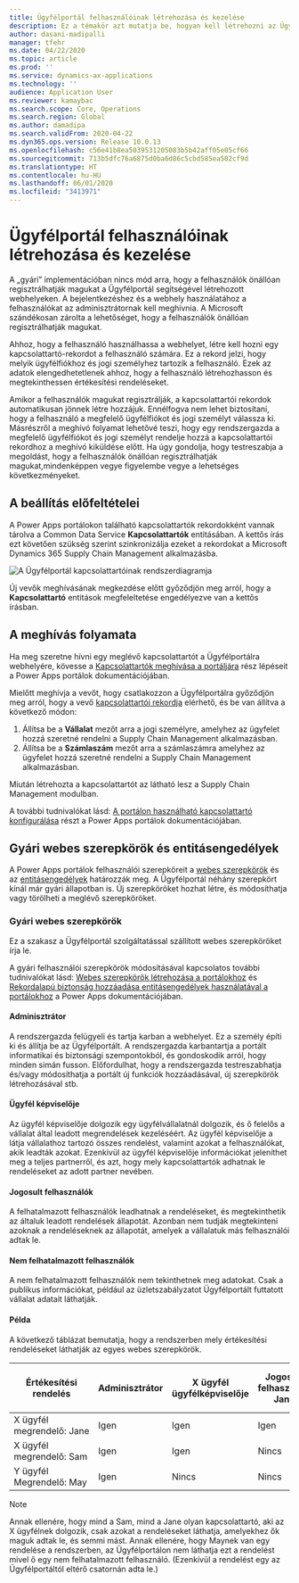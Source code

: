```yaml
---
title: Ügyfélportál felhasználóinak létrehozása és kezelése
description: Ez a témakör azt mutatja be, hogyan kell létrehozni az Ügyfélportál felhasználói fiókjait, és hogyan állíthatja be a rájuk vonatkozó engedélyeket.
author: dasani-madipalli
manager: tfehr
ms.date: 04/22/2020
ms.topic: article
ms.prod: ''
ms.service: dynamics-ax-applications
ms.technology: ''
audience: Application User
ms.reviewer: kamaybac
ms.search.scope: Core, Operations
ms.search.region: Global
ms.author: damadipa
ms.search.validFrom: 2020-04-22
ms.dyn365.ops.version: Release 10.0.13
ms.openlocfilehash: c56e41b8ea5039531205083b5b42aff05e05cf66
ms.sourcegitcommit: 713b5dfc76a6875d0ba6d86c5cbd585ea502cf9d
ms.translationtype: HT
ms.contentlocale: hu-HU
ms.lasthandoff: 06/01/2020
ms.locfileid: "3413971"
---
```

# <a name="create-and-manage-customer-portal-users"></a>Ügyfélportál felhasználóinak létrehozása és kezelése

A „gyári” implementációban nincs mód arra, hogy a felhasználók önállóan regisztrálhatják magukat a Ügyfélportál segítségével létrehozott webhelyeken. A bejelentkezéshez és a webhely használatához a felhasználókat az adminisztrátornak kell meghívnia. A Microsoft szándékosan zárolta a lehetőséget, hogy a felhasználók önállóan regisztrálhatják magukat.

Ahhoz, hogy a felhasználó használhassa a webhelyet, létre kell hozni egy kapcsolattartó-rekordot a felhasználó számára. Ez a rekord jelzi, hogy melyik ügyfélfiókhoz és jogi személyhez tartozik a felhasználó. Ezek az adatok elengedhetetlenek ahhoz, hogy a felhasználó létrehozhasson és megtekinthessen értékesítési rendeléseket.

Amikor a felhasználók magukat regisztrálják, a kapcsolattartói rekordok automatikusan jönnek létre hozzájuk. Ennélfogva nem lehet biztosítani, hogy a felhasználó a megfelelő ügyfélfiókot és jogi személyt válassza ki. Másrészről a meghívó folyamat lehetővé teszi, hogy egy rendszergazda a megfelelő ügyfélfiókot és jogi személyt rendelje hozzá a kapcsolattartói rekordhoz a meghívó kiküldése előtt. Ha úgy gondolja, hogy testreszabja a megoldást, hogy a felhasználók önállóan regisztrálhatják magukat,mindenképpen vegye figyelembe vegye a lehetséges következményeket.

## <a name="prerequisite-setup"></a>A beállítás előfeltételei

A Power Apps portálokon található kapcsolattartók rekordokként vannak tárolva a Common Data Service **Kapcsolattartók** entitásában. A kettős írás ezt követően szükség szerint szinkronizálja ezeket a rekordokat a Microsoft Dynamics 365 Supply Chain Management alkalmazásba.

![![A Ügyfélportál kapcsolattartóinak rendszerdiagramja](media/customer-portal-contacts.png "A Ügyfélportál kapcsolattartóinak rendszerdiagramja")](media/customer-portal-contacts.png "System diagram for Customer portal contacts")

Új vevők meghívásának megkezdése előtt győződjön meg arról, hogy a **Kapcsolattartó** entitások megfeleltetése engedélyezve van a kettős írásban.

## <a name="the-invitation-process"></a>A meghívás folyamata

Ha meg szeretne hívni egy meglévő kapcsolattartót a Ügyfélportálra webhelyére, kövesse a [Kapcsolattartók meghívása a portáljára](https://docs.microsoft.com/powerapps/maker/portals/configure/invite-contacts) rész lépéseit a Power Apps portálok dokumentációjában.

Mielőtt meghívja a vevőt, hogy csatlakozzon a Ügyfélportálra győződjön meg arról, hogy a vevő [kapcsolattartói rekordja](https://docs.microsoft.com/powerapps/maker/portals/configure/configure-contacts) elérhető, és be van állítva a következő módon:

1. Állítsa be a **Vállalat** mezőt arra a jogi személyre, amelyhez az ügyfelet hozzá szeretné rendelni a Supply Chain Management alkalmazásban.
2. Állítsa be a **Számlaszám** mezőt arra a számlaszámra amelyhez az ügyfelet hozzá szeretné rendelni a Supply Chain Management alkalmazásban.

Miután létrehozta a kapcsolattartót az látható lesz a Supply Chain Management modulban.

A további tudnivalókat lásd: [A portálon használható kapcsolattartó konfigurálása](https://docs.microsoft.com/powerapps/maker/portals/configure/configure-contacts) részt a Power Apps portálok dokumentációjában.

## <a name="out-of-box-web-roles-and-entity-permissions"></a>Gyári webes szerepkörök és entitásengedélyek

A Power Apps portálok felhasználói szerepköreit a [webes szerepkörök](https://docs.microsoft.com/powerapps/maker/portals/configure/create-web-roles) és az [entitásengedélyek](https://docs.microsoft.com/powerapps/maker/portals/configure/assign-entity-permissions) határozzák meg. A Ügyfélportál néhány szerepkört kínál már gyári állapotban is. Új szerepköröket hozhat létre, és módosíthatja vagy törölheti a meglévő szerepköröket.

### <a name="out-of-box-web-roles"></a>Gyári webes szerepkörök

Ez a szakasz a Ügyfélportál szolgáltatással szállított webes szerepköröket írja le.

A gyári felhasználói szerepkörök módosításával kapcsolatos további tudnivalókat lásd: [Webes szerepkörök létrehozása a portálokhoz](https://docs.microsoft.com/powerapps/maker/portals/configure/create-web-roles) és [Rekordalapú biztonság hozzáadása entitásengedélyek használatával a portálokhoz](https://docs.microsoft.com/powerapps/maker/portals/configure/assign-entity-permissions) a Power Apps dokumentációjában.

#### <a name="administrator"></a>Adminisztrátor

A rendszergazda felügyeli és tartja karban a webhelyet. Ez a személy építi ki és állítja be az Ügyfélportált. A rendszergazda karbantartja a portált informatikai és biztonsági szempontokból, és gondoskodik arról, hogy minden simán fusson. Előfordulhat, hogy a rendszergazda testreszabhatja és/vagy módosíthatja a portált új funkciók hozzáadásával, új szerepkörök létrehozásával stb.

#### <a name="customer-representative"></a>Ügyfél képviselője

Az ügyfél képviselője dolgozik egy ügyfélvállalatnál dolgozik, és ő felelős a vállalat által leadott megrendelések kezeléséért. Az ügyfél képviselője a látja vállalathoz tartozó összes rendelést, valamint azokat a felhasználókat, akik leadták azokat. Ezenkívül az ügyfél képviselője információkat jeleníthet meg a teljes partnerről, és azt, hogy mely kapcsolattartók adhatnak le rendeléseket az adott partner nevében.

#### <a name="authorized-users"></a>Jogosult felhasználók

A felhatalmazott felhasználók leadhatnak a rendeléseket, és megtekinthetik az általuk leadott rendelések állapotát. Azonban nem tudják megtekinteni azoknak a rendeléseknek az állapotát, amelyek a vállalatuk más felhasználói adtak le.

#### <a name="unauthorized-users"></a>Nem felhatalmazott felhasználók

A nem felhatalmazott felhasználók nem tekinthetnek meg adatokat. Csak a publikus információkat, például az üzletszabályzatot Ügyfélportált futtatott vállalat adatait láthatják.

#### <a name="example"></a>Példa

A következő táblázat bemutatja, hogy a rendszerben mely értékesítési rendeléseket láthatják az egyes webes szerepkörök.

| Értékesítési rendelés | Adminisztrátor | X&nbsp;ügyfél ügyfélképviselője | Jogosult felhasználó: Jane | Jogosult felhasználó: Sam | Nem felhatalmazott felhasználó: May |
|---|---|---|---|---|---|
| X&nbsp;ügyfél megrendelő:&nbsp;Jane | Igen | Igen | Igen | Nincs | Nincs |
| X&nbsp;ügyfél megrendelő:&nbsp;Sam | Igen | Igen | Nincs | Igen | Nincs |
| Y&nbsp;ügyfél Megrendelő:&nbsp;May | Igen | Nincs | Nincs | Nincs | Nincs |

> [!NOTE]
> Annak ellenére, hogy mind a Sam, mind a Jane olyan kapcsolattartó, aki az X ügyfélnek dolgozik, csak azokat a rendeléseket láthatja, amelyekhez ők maguk adtak le, és semmi mást. Annak ellenére, hogy Maynek van egy rendelése a rendszerben, az Ügyfélportálon nem láthatja ezt a rendelést mivel ő egy nem felhatalmazott felhasználó. (Ezenkívül a rendelést egy az Ügyfélportáltól eltérő csatornán adta le.)
